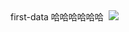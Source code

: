 
<html>
<head></head>
<body>
 first-data
哈哈哈哈哈哈 
<img src="http://pic15.nipic.com/20101214/6287070_105740094748_2.jpg"/>
</body>
</html>
